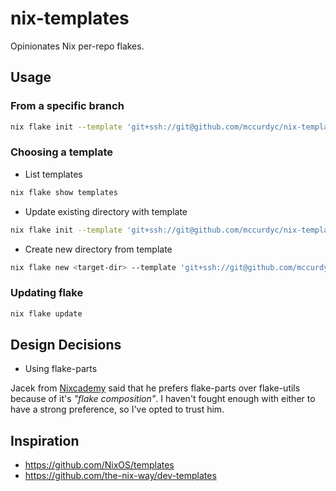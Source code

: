 # nix-templates

Opinionates Nix per-repo flakes.

## Usage

### From a specific branch

```bash
nix flake init --template 'git+ssh://git@github.com/mccurdyc/nix-templates?ref=main'`
```

### Choosing a template

- List templates

```bash
nix flake show templates
```

- Update existing directory with template

```bash
nix flake init --template 'git+ssh://git@github.com/mccurdyc/nix-templates#full'`
```

- Create new directory from template

```bash
nix flake new <target-dir> --template 'git+ssh://git@github.com/mccurdyc/nix-templates#full'`
```

### Updating flake

```bash
nix flake update
```

## Design Decisions

- Using flake-parts

Jacek from [Nixcademy](https://nixcademy.com/blog.html) said that he prefers
flake-parts over flake-utils because of it's *"flake composition"*. I haven't
fought enough with either to have a strong preference, so I've opted to trust him.

## Inspiration

- https://github.com/NixOS/templates
- https://github.com/the-nix-way/dev-templates

